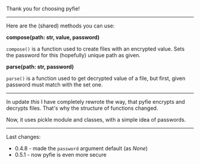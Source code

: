 Thank you for choosing pyfie!

------------------------------------------

Here are the (shared) methods you can use:

**compose(path: str, value, password)**

`compose()` is a function used to create files with an encrypted value. Sets the password for this (hopefully) unique path as given.

**parse(path: str, password)**

`parse()` is a function used to get decrypted value of a file, but first, given password must match with the set one.

------------------------------------------------------------------------------------------------------------------------------------------

In update *this* I have completely rewrote the way, that pyfie encrypts and decrypts files. That's why the structure of functions changed.

Now, it uses pickle module and classes, with a simple idea of passwords. 

-------------

Last changes:

* 0.4.8 - made the `password` argument default (as *None*)
* 0.5.1 - now pyfie is even more secure
